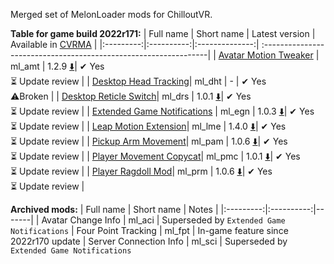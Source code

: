 Merged set of MelonLoader mods for ChilloutVR.

**Table for game build 2022r171:**
| Full name | Short name | Latest version | Available in [CVRMA](https://github.com/knah/CVRMelonAssistant) |
|:---------:|:----------:|:--------------:| :----------------------------------------------------------------|
| [Avatar Motion Tweaker](/ml_amt/README.md) | ml_amt | 1.2.9 [:arrow_down:](../../releases/latest/download/ml_amt.dll)| ✔ Yes<br>:hourglass_flowing_sand: Update review |
| [Desktop Head Tracking](/ml_dht/README.md)| ml_dht | - | ✔ Yes<br>:warning:Broken |
| [Desktop Reticle Switch](/ml_drs/README.md)| ml_drs | 1.0.1 [:arrow_down:](../../releases/latest/download/ml_drs.dll)| ✔ Yes<br>:hourglass_flowing_sand: Update review |
| [Extended Game Notifications](/ml_egn/README.md) | ml_egn | 1.0.3 [:arrow_down:](../../releases/latest/download/ml_egn.dll)| ✔ Yes<br>:hourglass_flowing_sand: Update review |
| [Leap Motion Extension](/ml_lme/README.md)| ml_lme | 1.4.0 [:arrow_down:](../../releases/latest/download/ml_lme.dll)| ✔ Yes<br>:hourglass_flowing_sand: Update review |
| [Pickup Arm Movement](/ml_pam/README.md)| ml_pam | 1.0.6 [:arrow_down:](../../releases/latest/download/ml_pam.dll)| ✔ Yes<br>:hourglass_flowing_sand: Update review |
| [Player Movement Copycat](/ml_pmc/README.md)| ml_pmc | 1.0.1 [:arrow_down:](../../releases/latest/download/ml_pmc.dll)| ✔ Yes<br>:hourglass_flowing_sand: Update review |
| [Player Ragdoll Mod](/ml_prm/README.md)| ml_prm | 1.0.6 [:arrow_down:](../../releases/latest/download/ml_prm.dll)| ✔ Yes<br>:hourglass_flowing_sand: Update review |

**Archived mods:**
| Full name | Short name | Notes |
|:---------:|:----------:|-------|
| Avatar Change Info | ml_aci | Superseded by `Extended Game Notifications`
| Four Point Tracking | ml_fpt | In-game feature since 2022r170 update
| Server Connection Info | ml_sci | Superseded by `Extended Game Notifications`

